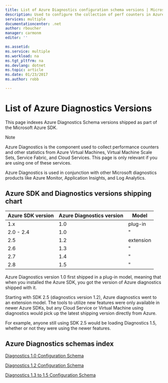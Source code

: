 ```yaml
---
title: List of Azure Diagnostics configuration schema versions | Microsoft Docs
description: Used to configure the collection of perf counters in Azure Virtual Machines, VM Scale Sets, Service Fabric, and Cloud Services.
services: multiple
documentationcenter: .net
author: rboucher
manager: carmonm
editor: ''

ms.assetid:
ms.service: multiple
ms.workload: na
ms.tgt_pltfrm: na
ms.devlang: dotnet
ms.topic: article
ms.date: 01/23/2017
ms.author: robb

---
```

# List of Azure Diagnostics Versions
This page indexes Azure Diagnostics Schema versions shipped as part of the Microsoft Azure SDK.  

> [!NOTE]
> Azure Diagnostics is the component used to collect performance counters and other statistics from Azure Virtual Machines, Virtual Machine Scale Sets, Service
> Fabric, and Cloud Services.  This page is only relevant if you are using one of these services.
>

Azure Diagnostics is used in conjunction with other Microsoft diagnostics products like Azure Monitor, Application Insights, and Log Analytics.

## Azure SDK and Diagnostics versions shipping chart  

|Azure SDK version | Azure Diagnostics version | Model|  
|------------------|---------------------------|------|  
|1.x               |1.0                         | plug-in|  
|2.0 - 2.4         |1.0                         |"|  
|2.5               |1.2                         |extension|  
|2.6               |1.3                         |"|  
|2.7               |1.4                         |"|  
|2.8               |1.5                         |"|  

 Azure Diagnostics version 1.0 first shipped in a plug-in model, meaning that when you installed the Azure SDK, you got the version of Azure diagnostics shipped with it.  

 Starting with SDK 2.5 (diagnostics version 1.2), Azure diagnostics went to an extension model. The tools to utilize new features were only available in newer Azure SDKs, but any Cloud Service or Virtual Machine using diagnostics would pick up the latest shipping version directly from Azure.  

 For example, anyone still using SDK 2.5 would be loading Diagnostics 1.5, whether or not they were using the newer features.  

## Azure Diagnostics schemas index  
[Diagnostics 1.0 Configuration Schema](azure-diagnostics-schema-1dot0.md)  

[Diagnostics 1.2 Configuration Schema](azure-diagnostics-schema-1dot2.md)  

[Diagnostics 1.3 to 1.5 Configuration Schema](azure-diagnostics-schema-1dot3-to-1dot5.md)  
